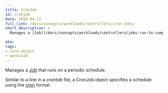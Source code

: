 ```yaml
---
title: CronJob
id: cronjob
date: 2018-04-12
full_link: /docs/concepts/workloads/controllers/cron-jobs/
short_description: >
  Manages a [Job](/docs/concepts/workloads/controllers/jobs-run-to-completion/) that runs on a periodic schedule.

aka:
tags:
- core-object
- workload
---
```

 Manages a [Job](/docs/concepts/workloads/controllers/jobs-run-to-completion/) that runs on a periodic schedule.

<!--more-->

Similar to a line in a *crontab* file, a CronJob object specifies a schedule using the [cron](https://en.wikipedia.org/wiki/Cron) format.

